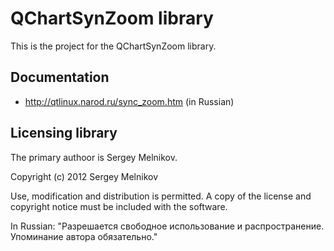 # QChartSynZoom library

This is the project for the QChartSynZoom library.

## Documentation

* http://qtlinux.narod.ru/sync_zoom.htm (in Russian)

## Licensing library

The primary authoor is Sergey Melnikov.

Copyright (c) 2012 Sergey Melnikov

Use, modification and distribution is permitted.
A copy of the license and copyright notice must be included with the software.

In Russian: "Разрешается свободное использование и распространение. Упоминание автора обязательно."

